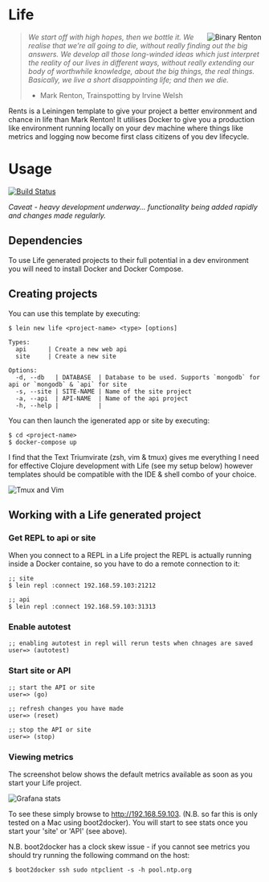 # Life

<img src="https://raw.githubusercontent.com/garycrawford/lein-life/master/images/binary_renton.png" alt="Binary Renton" title="Renton from Trainspotting" align="right" />

> _We start off with high hopes, then we bottle it. We realise
> that we’re all going to die, without really finding out the
> big answers. We develop all those long-winded ideas which just
> interpret the reality of our lives in different ways, without
> really extending our body of worthwhile knowledge, about the big
> things, the real things. Basically, we live a short disappointing life;
> and then we die._
> - Mark Renton, Trainspotting by Irvine Welsh

Rents is a Leiningen template to give your project a better environment and chance in life than Mark Renton! It utilises Docker to give you a production like environment running locally on your dev machine where things like metrics and logging now become first class citizens of you dev lifecycle.


# Usage
[![Build Status](https://snap-ci.com/garycrawford/lein-life/branch/master/build_image)](https://snap-ci.com/garycrawford/lein-life/branch/master)

_Caveat - heavy development underway... functionality being added rapidly and changes made regularly._

## Dependencies
To use Life generated projects to their full potential in a dev environment you will need to install Docker and Docker Compose.

## Creating projects
You can use this template by executing:

    $ lein new life <project-name> <type> [options]

    Types:
      api      | Create a new web api
      site     | Create a new site
    
    Options:
      -d, --db   | DATABASE  | Database to be used. Supports `mongodb` for api or `mongodb` & `api` for site
      -s, --site | SITE-NAME | Name of the site project
      -a, --api  | API-NAME  | Name of the api project
      -h, --help |           |


You can then launch the igenerated app or site by executing:

    $ cd <project-name>
    $ docker-compose up

I find that the Text Triumvirate (zsh, vim & tmux) gives me everything I need for effective Clojure development with Life (see my setup below) however templates should be compatible with the IDE & shell combo of your choice.

<img src="https://raw.githubusercontent.com/garycrawford/lein-life/master/images/IDE.png" alt="Tmux and Vim" title="Tmux and Vim for Clojure development" />

## Working with a Life generated project
### Get REPL to api or site
When you connect to a REPL in a Life project the REPL is actually running inside a Docker containe, so you have to do a remote connection to it:

    ;; site
    $ lein repl :connect 192.168.59.103:21212
    
    ;; api
    $ lein repl :connect 192.168.59.103:31313
    
### Enable autotest

    ;; enabling autotest in repl will rerun tests when chnages are saved
    user=> (autotest)
    
### Start site or API

    ;; start the API or site
    user=> (go)
    
    ;; refresh changes you have made
    user=> (reset)
    
    ;; stop the API or site
    user=> (stop)
    
### Viewing metrics
The screenshot below shows the default metrics available as soon as you start your Life project.

<img src="https://raw.githubusercontent.com/garycrawford/lein-life/master/images/stats.png" alt="Grafana stats" title="Screenshot of Grafana stats" />

To see these simply browse to http://192.168.59.103. (N.B. so far this is only tested on a Mac using boot2docker). You will start to see stats once you start your 'site' or 'API' (see above).

N.B. boot2docker has a clock skew issue - if you cannot see metrics you should try running the following command on the host:

    $ boot2docker ssh sudo ntpclient -s -h pool.ntp.org
